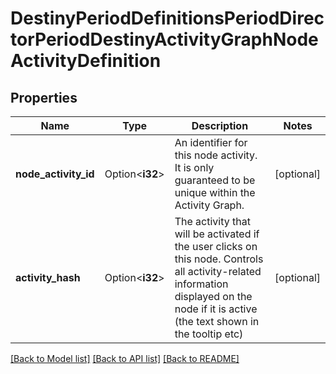 # DestinyPeriodDefinitionsPeriodDirectorPeriodDestinyActivityGraphNodeActivityDefinition

## Properties

Name | Type | Description | Notes
------------ | ------------- | ------------- | -------------
**node_activity_id** | Option<**i32**> | An identifier for this node activity. It is only guaranteed to be unique within the Activity Graph. | [optional]
**activity_hash** | Option<**i32**> | The activity that will be activated if the user clicks on this node. Controls all activity-related information displayed on the node if it is active (the text shown in the tooltip etc) | [optional]

[[Back to Model list]](../README.md#documentation-for-models) [[Back to API list]](../README.md#documentation-for-api-endpoints) [[Back to README]](../README.md)


